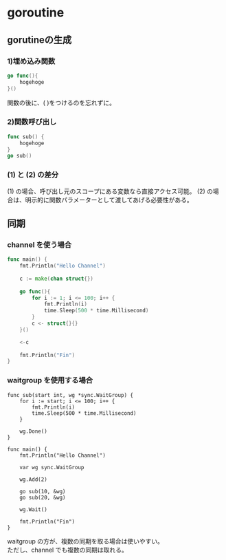 # goroutine

## gorutineの生成
### 1)埋め込み関数

```go
go func(){
	hogehoge
}()

```
関数の後に、( )をつけるのを忘れずに。 

### 2)関数呼び出し

``` go
func sub() {
	hogehoge
}
go sub()
```

### (1) と (2) の差分
(1) の場合、呼び出し元のスコープにある変数なら直接アクセス可能。
(2) の場合は、明示的に関数パラメーターとして渡してあげる必要性がある。

## 同期
### channel を使う場合

``` go
func main() {
	fmt.Println("Hello Channel")
	
	c := make(chan struct{})
	
	go func(){
		for i := 1; i <= 100; i++ {
	        fmt.Println(i)
	        time.Sleep(500 * time.Millisecond)
	    }
	    c <- struct{}{}
	}()

	<-c
	
	fmt.Println("Fin")
}

```
### waitgroup を使用する場合
```
func sub(start int, wg *sync.WaitGroup) {
	for i := start; i <= 100; i++ {
	    fmt.Println(i)
	    time.Sleep(500 * time.Millisecond)
	}
	
	wg.Done()
}

func main() {
	fmt.Println("Hello Channel")
	
	var wg sync.WaitGroup
	
	wg.Add(2)
	
	go sub(10, &wg)
	go sub(20, &wg)
	
	wg.Wait()
	
	fmt.Println("Fin")
}
```
waitgroup の方が、複数の同期を取る場合は使いやすい。  
ただし、channel でも複数の同期は取れる。







